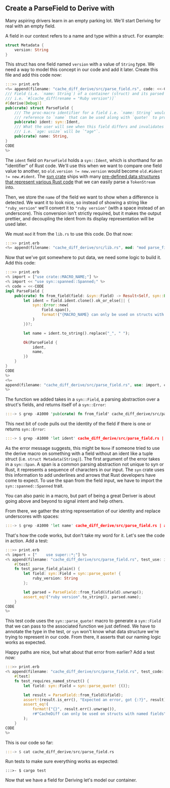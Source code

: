 <span id="chapter_04" />

## Create a ParseField to Derive with

Many aspiring drivers learn in an empty parking lot. We'll start Deriving for real with an empty field.

A field in our context refers to a name and type within a struct. For example:

```rust
struct Metadata {
    version: String
}
```

This struct has one field named `version` with a value of `String` type. We need a way to model this concept in our code and add it later. Create this file and add this code now:

```rust
:::>> print.erb
<%= append(filename: "cache_diff_derive/src/parse_field.rs", code: <<-CODE)
/// Field (i.e. `name: String`) of a container (struct) and its parsed attributes
/// i.e. `#[cache_diff(rename = "Ruby version")]`
#[derive(Debug)]
pub(crate) struct ParseField {
    /// The proc-macro identifier for a field i.e. `name: String` would be a programmatic
    /// reference to `name` that can be used along with `quote!` to produce code.
    pub(crate) ident: syn::Ident,
    /// What the user will see when this field differs and invalidates the cache
    /// i.e. `age: usize` will be `"age"`.
    pub(crate) name: String,
}
CODE
%>
```

The `ident` field on `ParseField` holds a `syn::Ident`, which is shorthand for an "identifier" of Rust code. We'll use this when we want to compare one field value to another, so `old.version != new.version` would become `old.#ident != new.#ident`. The [syn crate](https://crates.io/crates/syn) ships with many [pre-defined data structures that represent various Rust code](https://docs.rs/syn/2.0.99/syn/#structs) that we can easily parse a `TokenStream` into.

Then, we store the `name` of the field we want to show when a difference is detected. We want it to look nice, so instead of showing a string like `"ruby_version"` we'll convert it to `"ruby version"` (with a space instead of an underscore). This conversion isn't strictly required, but it makes the output prettier, and decoupling the ident from its display representation will be used later.

We must `mod` it from the `lib.rs` to use this code. Do that now:

```rust
:::>> print.erb
<%= append(filename: "cache_diff_derive/src/lib.rs", mod: "mod parse_field;") %>
```

Now that we've got somewhere to put data, we need some logic to build it. Add this code:

```rust
:::>> print.erb
<% import = ["use crate::MACRO_NAME;"] %>
<% import << "use syn::spanned::Spanned;" %>
<% code = <<-CODE
impl ParseField {
    pub(crate) fn from_field(field: &syn::Field) -> Result<Self, syn::Error> {
        let ident = field.ident.clone().ok_or_else(|| {
            syn::Error::new(
                field.span(),
                format!("{MACRO_NAME} can only be used on structs with named fields"),
            )
        })?;

        let name = ident.to_string().replace("_", " ");

        Ok(ParseField {
            ident,
            name,
        })
    }
}
CODE
%>
<%=
append(filename: "cache_diff_derive/src/parse_field.rs", use: import, code: code)
%>
```

The function we added takes in a `syn::Field`, a parsing abstraction over a struct's fields, and returns itself of a `syn::Error`:

```rust
:::-> $ grep -A1000 'pub(crate) fn from_field' cache_diff_derive/src/parse_field.rs | awk '/{/ {print; exit} {print}'
```

This next bit of code pulls out the identity of the field if there is one or returns `syn::Error`:

```rust
:::-> $ grep -A1000 'let ident' cache_diff_derive/src/parse_field.rs | awk '/\;/ {print; exit} {print}'
```

As the error message suggests, this might be `None` if someone tried to use the derive macro on something with a field without an ident like a tuple struct (i.e. `struct Metadata(String)`). The first argument of the error takes in a `syn::Span`. A span is a common parsing abstraction not unique to syn or Rust, it represents a sequence of characters in our input. The `syn` crate uses this information to add underlines and arrows that Rust developers have come to expect. To use the span from the field input, we have to import the `syn::spanned::Spanned` trait.

You can also panic in a macro, but part of being a great Deriver is about going above and beyond to signal intent and help others.

From there, we gather the string representation of our identity and replace underscores with spaces:

```rust
:::-> $ grep -A1000 'let name' cache_diff_derive/src/parse_field.rs | awk '/\;/ {print; exit} {print}'
```

That's how the code works, but don't take my word for it. Let's see the code in action. Add a test:

```rust
:::>> print.erb
<% import = ["    use super::*;"] %>
<% append(filename: "cache_diff_derive/src/parse_field.rs", test_use: import, test_code: <<-CODE)
    #[test]
    fn test_parse_field_plain() {
        let field: syn::Field = syn::parse_quote! {
            ruby_version: String
        };

        let parsed = ParseField::from_field(&field).unwrap();
        assert_eq!("ruby version".to_string(), parsed.name);
    }
CODE
%>
```

This test code uses the `syn::parse_quote!` macro to generate a `syn::Field` that we can pass to the associated function we just defined. We have to annotate the type in the test, or `syn` won't know what data structure we're trying to represent in our code. From there, it asserts that our naming logic works as expected.

Happy paths are nice, but what about that error from earlier? Add a test now:

```rust
:::>> print.erb
<% append(filename: "cache_diff_derive/src/parse_field.rs", test_code: <<-CODE)
    #[test]
    fn test_requires_named_struct() {
        let field: syn::Field = syn::parse_quote! {()};

        let result = ParseField::from_field(&field);
        assert!(result.is_err(), "Expected an error, got {:?}", result);
        assert_eq!(
            format!("{}", result.err().unwrap()),
            r#"CacheDiff can only be used on structs with named fields"#
        );
    }
CODE
%>
```

This is our code so far:

```rust
:::-> $ cat cache_diff_derive/src/parse_field.rs
```

Run tests to make sure everything works as expected:

```
:::>- $ cargo test
```

Now that we have a field for Deriving let's model our container.
